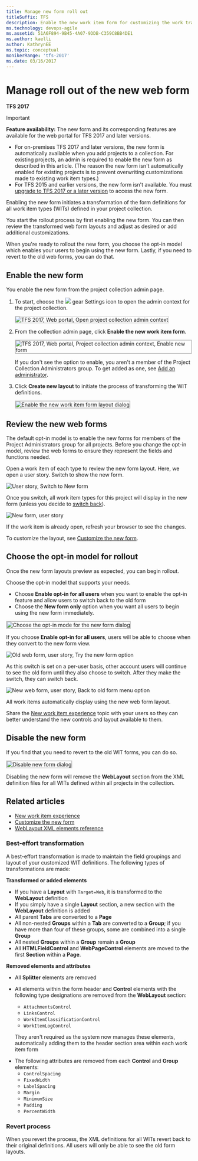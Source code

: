 ```yaml
---
title: Manage new form roll out
titleSuffix: TFS    
description: Enable the new work item form for customizing the work tracking experience in Azure DevOps Services & Team Foundation Server  
ms.technology: devops-agile
ms.assetid: 51A6F894-9B45-4A07-9DDB-C359C8BB4DE1
ms.author: kaelli
author: KathrynEE
ms.topic: conceptual
monikerRange: 'tfs-2017'
ms.date: 03/16/2017
---
```


# Manage roll out of the new web form

**TFS 2017**

> [!IMPORTANT]  
> **Feature availability:** The new form and its corresponding features are available for the web portal for TFS 2017 and later versions.
>
> * For on-premises TFS 2017 and later versions, the new form is automatically available when you add projects to a collection. For existing projects, an admin is required to enable the new form as described in this article. (The reason the new form isn't automatically enabled for existing projects is to prevent overwriting customizations made to existing work item types.)
> * For TFS 2015 and earlier versions, the new form isn't available. You must [upgrade to TFS 2017 or a later version](https://visualstudio.microsoft.com/downloads) to access the new form.

Enabling the new form initiates a transformation of the form definitions for all work item types (WITs) defined in your project collection.

You start the rollout process by first enabling the new form. You can then review the transformed web form layouts and adjust as desired or add additional customizations.

When you're ready to rollout the new form, you choose the opt-in model which enables your users to begin using the new form. Lastly, if you need to revert to the old web forms, you can do that.

<a id="enable"></a>

## Enable the new form

You enable the new form from the project collection admin page.

1.  To start, choose the ![](../media/icons/gear_icon.png) gear Settings icon to open the admin context for the project collection.

    <img src="media/manage-new-form-open-tcp-admin-context.png" alt="TFS 2017, Web portal, Open project collection admin context" style="border: 1px solid #C3C3C3;" />

2.  From the collection admin page, click **Enable the new work item form**.

    <img src="media/manage-new-form-enable-new-form.png" alt="TFS 2017, Web portal, Project collection admin context, Enable new form" style="border: 2px solid #C3C3C3;" />

    If you don't see the option to enable, you aren't a member of the Project Collection Administrators group. To get added as one, see [Add an administrator](../organizations/security/set-project-collection-level-permissions.md).

3.  Click **Create new layout** to initiate the process of transforming the WIT definitions.

    <img src="media/manage-new-form-enable-new-form-dialog.png" alt="Enable the new work item form layout dialog" style="border: 2px solid #C3C3C3;" />

<!---
You enable the new form from the project collection admin page.

1. To start, open the admin context for the project.  

	![Open admin context](../organizations/settings/work/media/team-services-open-admin-context.png)  

2. From the collection admin page, click **Enable the new work item form**.

	![Process tab](media/m-new-form-admin-enable.png)

	If you don't see the option to enable, you aren't a member of the Project Collection Administrators group. To get added as one, see [Add an administrator](../organizations/security/set-project-collection-level-permissions.md).  

4. Click Create new layout to initiate the process of transforming the WIT definitions.  

	![Process tab](media/m_new-form-enable.png)  
-->

<a id="review"></a>

## Review the new web forms

The default opt-in model is to enable the new forms for members of the Project Administrators group for all projects. Before you change the opt-in model, review the web forms to ensure they represent the fields and functions needed.

Open a work item of each type to review the new form layout. Here, we open a user story. Switch to show the new form.

![User story, Switch to New form](media/m-new-form-try-switch.png)

Once you switch, all work item types for this project will display in the new form (unless you decide to [switch back](process/new-work-item-experience.md#switch-back)).

![New form, user story](media/new-form-user-story.png)

If the work item is already open, refresh your browser to see the changes.

To customize the layout, see [Customize the new form](customize-wit-form.md).

<a id="opt-in"></a>

## Choose the opt-in model for rollout

Once the new form layouts preview as expected, you can begin rollout.

Choose the opt-in model that supports your needs.

* Choose **Enable opt-in for all users** when you want to enable the opt-in feature and allow users to switch back to the old form
* Choose the **New form only** option when you want all users to begin using the new form immediately.

<img src="media/manage-new-form-choose-opt-in-dialog.png" alt="Choose the opt-in mode for the new form dialog" style="border: 2px solid #C3C3C3;" />

If you choose **Enable opt-in for all users**, users will be able to choose when they convert to the new form view.

![Old web form, user story, Try the new form option](media/m-new-form-try-switch.png)

As this switch is set on a per-user basis, other account users will continue to see the old form until they also choose to switch. After they make the switch, they can switch back.

![New web form, user story, Back to old form menu option](media/m-new-form-user-story-switch-to-old-form.png)

All work items automatically display using the new web form layout.

Share the [New work item experience](process/new-work-item-experience.md) topic with your users so they can better understand the new controls and layout available to them.

<a id="disable"></a>

## Disable the new form

If you find that you need to revert to the old WIT forms, you can do so.

<img src="media/manage-new-form-disable-dialog.png" alt="Disable new form dialog" style="border: 2px solid #C3C3C3;" />

Disabling the new form will remove the **WebLayout** section from the XML definition files for all WITs defined within all projects in the collection.

## Related articles

* [New work item experience](process/new-work-item-experience.md)
* [Customize the new form](customize-wit-form.md)
* [WebLayout XML elements reference](xml/weblayout-xml-elements.md)

### Best-effort transformation

A best-effort transformation is made to maintain the field groupings and layout of your customized WIT definitions. The following types of transformations are made:

**Transformed or added elements**

<ul>
<li>If you have a <strong>Layout</strong> with <code>Target=Web</code>, it is transformed to the <strong>WebLayout</strong> definition</li>
<li>If you simply have a single <strong>Layout</strong> section, a new section with the <strong>WebLayout</strong> definition is added</li>
<li>All parent <strong>Tabs</strong> are converted to a <strong>Page</strong></li>
<li>All non-nested <strong>Groups</strong> within a <strong>Tab</strong> are converted to a <strong>Group</strong>; if you have more than four of these groups, some are combined into a single <strong>Group</strong> </li>
<li>All nested <strong>Groups</strong> within a <strong>Group</strong> remain a <strong>Group</strong> </li>
<li>All <strong>HTMLFieldControl</strong> and <strong>WebPageControl</strong> elements are moved to the first <strong>Section</strong> within a <strong>Page</strong>. </li>
</ul>

**Removed elements and attributes**

<ul>
<li>All <strong>Splitter</strong> elements are removed </li>
<li><p>All elements within the form header and <strong>Control</strong> elements with the following type designations are removed from the <strong>WebLayout</strong> section:</p>
<ul>
<li><code>AttachmentsControl</code></li>
<li><code>LinksControl</code> </li>
<li><code>WorkItemClassificationControl</code></li>
<li><code>WorkItemLogControl</code></li>
</ul>
<p>They aren&#39;t required as the system now manages these elements, automatically adding them to the header section area within each work item form</p>
</li>
<li>The following attributes are removed from each <strong>Control</strong> and <strong>Group</strong> elements:
<ul>
<li><code>ControlSpacing</code></li>
<li><code>FixedWidth</code> </li>
<li><code>LabelSpacing</code></li>
<li><code>Margin</code> </li>
<li><code>MinimumSize</code></li>
<li><code>Padding</code></li>
<li><code>PercentWidth</code> </li>
</ul>
</li>
</ul>

### Revert process

When you revert the process, the XML definitions for all WITs revert back to their original definitions. All users will only be able to see the old form layouts.

<!---
###Visual Studio work item forms

Certain new controls are added to the Layout section, such as the Development and Discussion section controls. However, these do not display unless XXX.
-->
